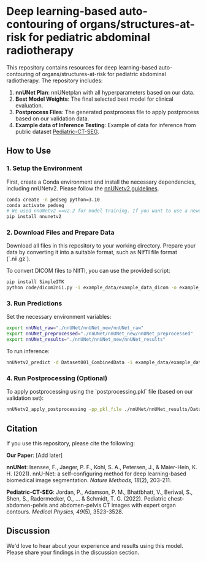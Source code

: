 
# Deep learning-based auto-contouring of organs/structures-at-risk for pediatric abdominal radiotherapy 

This repository contains resources for deep learning-based auto-contouring of organs/structures-at-risk for pediatric abdominal radiotherapy. The repository includes: 

1. **nnUNet Plan**: nnUNetplan with all hyperparameters based on our data.
2. **Best Model Weights**: The final selected best model for clinical evaluation.
3. **Postprocess Files**: The generated postprocess file to apply postprocess based on our validation data. 
4. **Example data of Inference Testing**: Example of data for inference from public dataset [Pediatric-CT-SEG](https://www.cancerimagingarchive.net/collection/pediatric-ct-seg/).




## How to Use

### 1. Setup the Environment

First, create a Conda environment and install the necessary dependencies, including nnUNetv2. Please follow the [nnUNetv2 guidelines](https://github.com/MIC-DKFZ/nnUNet).

```bash
conda create -n pedseg python=3.10
conda activate pedseg
# We used nnUNetv2 ==v2.2 for model training. If you want to use a newer version of nnUNetv2 for inference, it is also okay.
pip install nnunetv2
```

### 2. Download Files and Prepare Data

Download all files in this repository to your working directory. Prepare your data by converting it into a suitable format, such as NIfTI file format (\`.nii.gz\`).

To convert DICOM files to NIfTI, you can use the provided script:

```bash
pip install SimpleITK
python code/dicom2nii.py -i example_data/example_data_dicom -o example_data/example_data_nifti
```

### 3. Run Predictions

Set the necessary environment variables:
```bash
export nnUNet_raw="./nnUNet/nnUNet_new/nnUNet_raw"
export nnUNet_preprocessed="./nnUNet/nnUNet_new/nnUNet_preprocessed"
export nnUNet_results="./nnUNet/nnUNet_new/nnUNet_results"
```

To run inference:

```bash
nnUNetv2_predict -d Dataset001_CombinedData -i example_data/example_data_nifti -o nnUNet_prediction/example_data -f 1 -c 3d_fullres -p PlanfromUMCU -chk checkpoint_best.pth
```

### 4. Run Postprocessing (Optional)

To apply postprocessing using the \`postprocessing.pkl\` file (based on our validation set):

```bash
nnUNetv2_apply_postprocessing -pp_pkl_file ./nnUNet/nnUNet_results/Dataset001_CombinedData/nnUNetTrainer__nnUNetPlans__3d_fullres/fold_0/validation/postprocessing.pkl -i nnUNet_prediction/no_postprocess -o nnUNet_prediction/with_postprocess
```






## Citation

If you use this repository, please cite the following:

**Our Paper**:
[Add later]

**nnUNet**:
Isensee, F., Jaeger, P. F., Kohl, S. A., Petersen, J., & Maier-Hein, K. H. (2021). nnU-Net: a self-configuring method for deep learning-based biomedical image segmentation. *Nature Methods, 18*(2), 203-211.

**Pediatric-CT-SEG**:
Jordan, P., Adamson, P. M., Bhattbhatt, V., Beriwal, S., Shen, S., Radermecker, O., ... & Schmidt, T. G. (2022). Pediatric chest-abdomen-pelvis and abdomen-pelvis CT images with expert organ contours. *Medical Physics, 49*(5), 3523-3528.





## Discussion

We'd love to hear about your experience and results using this model. Please share your findings in the discussion section.
